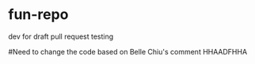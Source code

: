 # fun-repo

dev for draft pull request testing

#Need to change the code based on Belle Chiu's comment
HHAADFHHA

